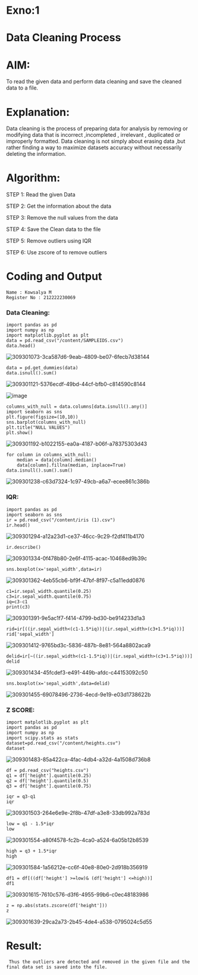 # Exno:1
# Data Cleaning Process

# AIM:
To read the given data and perform data cleaning and save the cleaned data to a file.

# Explanation:
Data cleaning is the process of preparing data for analysis by removing or modifying data that is incorrect ,incompleted , irrelevant , duplicated or improperly formatted. Data cleaning is not simply about erasing data ,but rather finding a way to maximize datasets accuracy without necessarily deleting the information.

# Algorithm:
STEP 1: Read the given Data

STEP 2: Get the information about the data

STEP 3: Remove the null values from the data

STEP 4: Save the Clean data to the file

STEP 5: Remove outliers using IQR

STEP 6: Use zscore of to remove outliers

# Coding and Output
```
Name : Kowsalya M
Register No : 212222230069
```
### Data Cleaning:
```
import pandas as pd
import numpy as np
import matplotlib.pyplot as plt
data = pd.read_csv("/content/SAMPLEIDS.csv")
data.head()
```
![309301073-3ca587d6-9eab-4809-be07-6fecb7d38144](https://github.com/Kowsalyasathya/exno1/assets/118671457/bb7ce684-3c79-4163-8b0f-115ae9cb7e92)

```
data = pd.get_dummies(data)
data.isnull().sum()
```
![309301121-5376ecdf-49bd-44cf-bfb0-c814590c8144](https://github.com/Kowsalyasathya/exno1/assets/118671457/91b09028-7061-401a-9328-af63c39c7f6a)

![image](https://github.com/Kowsalyasathya/exno1/assets/118671457/faac1587-d627-4e52-97b0-0bfb4a693e71)
```
columns_with_null = data.columns[data.isnull().any()]
import seaborn as sns
plt.figure(figsize=(10,10))
sns.barplot(columns_with_null)
plt.title("NULL VALUES")
plt.show()
```
![309301192-b1022155-ea0a-4187-b06f-a78375303d43](https://github.com/Kowsalyasathya/exno1/assets/118671457/7e44373e-5688-41ad-bb0e-98fcb43790f7)
```
for column in columns_with_null:
    median = data[column].median()  
    data[column].fillna(median, inplace=True)
data.isnull().sum().sum()
```
![309301238-c63d7324-1c97-49cb-a6a7-ecee861c386b](https://github.com/Kowsalyasathya/exno1/assets/118671457/2bdafb33-ad4e-4fad-bb2a-872078c8c2bd)
### IQR:
```
import pandas as pd
import seaborn as sns
ir = pd.read_csv("/content/iris (1).csv")
ir.head()
```
![309301294-a12a23d1-ce37-46cc-9c29-f2df411b4170](https://github.com/Kowsalyasathya/exno1/assets/118671457/715fba3c-9f64-43ac-8484-2360a47309a8)
```
ir.describe()
```
![309301334-0f478b80-2e6f-4115-acac-10468ed9b39c](https://github.com/Kowsalyasathya/exno1/assets/118671457/93138dbc-9ef8-4259-8741-35823209d891)
```
sns.boxplot(x='sepal_width',data=ir)
```
![309301362-4eb55cb6-bf9f-47bf-8f97-c5a11edd0876](https://github.com/Kowsalyasathya/exno1/assets/118671457/39d5f85b-387a-422b-a332-a98d8d712066)
```
c1=ir.sepal_width.quantile(0.25)
c3=ir.sepal_width.quantile(0.75)
iq=c3-c1
print(c3)
```
![309301391-9e5ac1f7-f414-4799-bd30-be914233d1a3](https://github.com/Kowsalyasathya/exno1/assets/118671457/43f8ddab-6d8e-4cae-9368-80ab9c68ad54)
```
rid=ir[((ir.sepal_width<(c1-1.5*iq))|(ir.sepal_width>(c3+1.5*iq)))]
rid['sepal_width']
```
![309301412-9765bd3c-5836-487b-8e81-564a8802aca9](https://github.com/Kowsalyasathya/exno1/assets/118671457/87415875-af60-4701-bbd5-a9fd5de8bd16)
```
delid=ir[~((ir.sepal_width<(c1-1.5*iq))|(ir.sepal_width>(c3+1.5*iq)))]
delid
```
![309301434-45fcdef3-e491-449b-afdc-c44153092c50](https://github.com/Kowsalyasathya/exno1/assets/118671457/452b65ed-3001-49e6-8361-7367fad75712)
```
sns.boxplot(x='sepal_width',data=delid)
```
![309301455-69078496-2736-4ecd-9e19-e03d1738622b](https://github.com/Kowsalyasathya/exno1/assets/118671457/7415fe8d-aff1-4552-ae44-2c93b29a1cf4)
### Z SCORE:
```
import matplotlib.pyplot as plt
import pandas as pd
import numpy as np
import scipy.stats as stats
dataset=pd.read_csv("/content/heights.csv")
dataset
```

![309301483-85a422ca-4fac-4db4-a32d-4a1508d736b8](https://github.com/Kowsalyasathya/exno1/assets/118671457/63b287a2-5528-4fae-a166-8d7fc7be13ba)

```
df = pd.read_csv("heights.csv")
q1 = df['height'].quantile(0.25)
q2 = df['height'].quantile(0.5)
q3 = df['height'].quantile(0.75)
```

```
iqr = q3-q1
iqr
```

![309301503-264e6e9e-2f8b-47df-a3e8-33db992a783d](https://github.com/Kowsalyasathya/exno1/assets/118671457/850b3546-0082-4905-a4da-2c6266e829b0)

```
low = q1 - 1.5*iqr
low
```

![309301554-a80f4578-fc2b-4ca0-a524-6a05b12b8539](https://github.com/Kowsalyasathya/exno1/assets/118671457/bcc395a5-44a9-4a9a-a9cd-9ac65d008d49)

```
high = q3 + 1.5*iqr
high
```

![309301584-1a56212e-cc6f-40e8-80e0-2d918b356919](https://github.com/Kowsalyasathya/exno1/assets/118671457/b5eb3cbc-84b9-48d7-b07f-637afc3c616f)

```
df1 = df[((df['height'] >=low)& (df['height'] <=high))]
df1

```
![309301615-7610c576-d3f6-4955-99b6-c0ec48183986](https://github.com/Kowsalyasathya/exno1/assets/118671457/b9b1a265-7f90-4a0d-a2ec-3f5be2609f87)

```
z = np.abs(stats.zscore(df['height']))
z
```

![309301639-29ca2a73-2b45-4de4-a538-0795024c5d55](https://github.com/Kowsalyasathya/exno1/assets/118671457/9bf8eff7-dec5-4736-b4ef-03f10fc6064f)

# Result:
     Thus the outliers are detected and removed in the given file and the final data set is saved into the file.       
